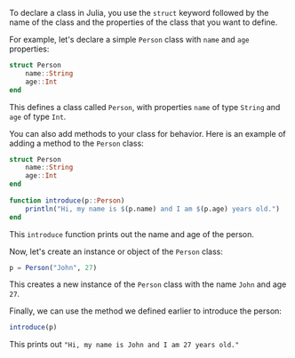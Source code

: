 To declare a class in Julia, you use the `struct` keyword followed by the name of the class and the properties of the class that you want to define. 

For example, let's declare a simple `Person` class with `name` and `age` properties:

```julia
struct Person 
    name::String 
    age::Int 
end
```

This defines a class called `Person`, with properties `name` of type `String` and `age` of type `Int`. 

You can also add methods to your class for behavior. Here is an example of adding a method to the `Person` class:

```julia
struct Person 
    name::String 
    age::Int 
end
 
function introduce(p::Person)
    println("Hi, my name is $(p.name) and I am $(p.age) years old.")
end
```

This `introduce` function prints out the name and age of the person.

Now, let's create an instance or object of the `Person` class:

```julia
p = Person("John", 27)
```

This creates a new instance of the `Person` class with the name `John` and age `27`.

Finally, we can use the method we defined earlier to introduce the person:

```julia
introduce(p)
```

This prints out `"Hi, my name is John and I am 27 years old."`